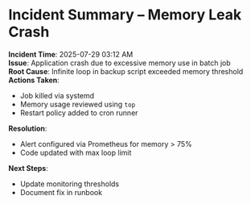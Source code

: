 # Incident Summary – Memory Leak Crash

**Incident Time**: 2025-07-29 03:12 AM  
**Issue**: Application crash due to excessive memory use in batch job  
**Root Cause**: Infinite loop in backup script exceeded memory threshold  
**Actions Taken**:
- Job killed via systemd
- Memory usage reviewed using `top`
- Restart policy added to cron runner

**Resolution**:
- Alert configured via Prometheus for memory > 75%
- Code updated with max loop limit

**Next Steps**:
- Update monitoring thresholds
- Document fix in runbook
